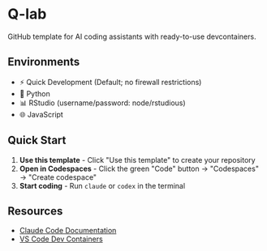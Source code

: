 # Q-lab

GitHub template for AI coding assistants with ready-to-use devcontainers.

## Environments

- ⚡ Quick Development (Default; no firewall restrictions)
- 🐍 Python
- 📊 RStudio (username/password: node/rstudious)
- 🌐 JavaScript

## Quick Start

1. **Use this template** - Click "Use this template" to create your repository
2. **Open in Codespaces** - Click the green "Code" button → "Codespaces" → "Create codespace"
3. **Start coding** - Run `claude` or `codex` in the terminal

## Resources

- [Claude Code Documentation](https://docs.anthropic.com/en/docs/claude-code)
- [VS Code Dev Containers](https://code.visualstudio.com/docs/devcontainers/containers)
